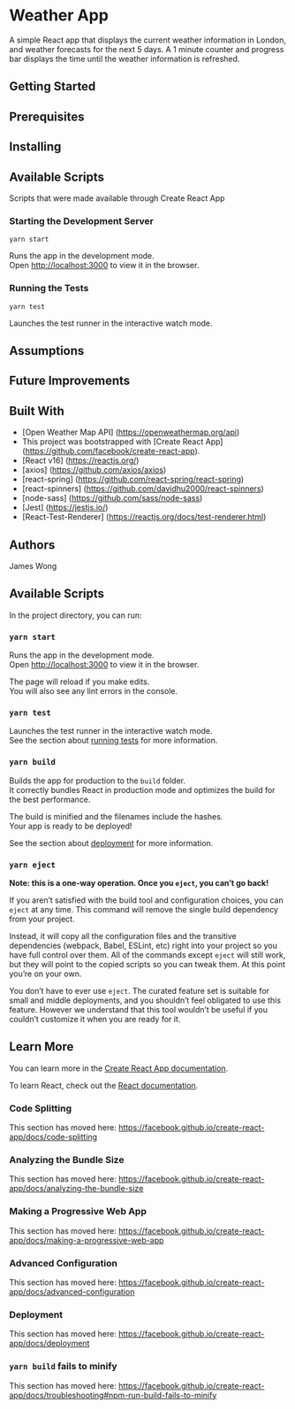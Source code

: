 # Weather App
A simple React app that displays the current weather information in London, and weather forecasts for the next 5 days. A 1 minute counter and progress bar displays the time until the weather information is refreshed.

## Getting Started

## Prerequisites

## Installing

## Available Scripts
Scripts that were made available through Create React App

### Starting the Development Server
```
yarn start
```

Runs the app in the development mode.<br />
Open [http://localhost:3000](http://localhost:3000) to view it in the browser.

### Running the Tests
```
yarn test
```

Launches the test runner in the interactive watch mode.

## Assumptions

## Future Improvements

## Built With
- [Open Weather Map API] (https://openweathermap.org/api) 
- This project was bootstrapped with [Create React App] (https://github.com/facebook/create-react-app).
- [React v16] (https://reactjs.org/)
- [axios] (https://github.com/axios/axios)
- [react-spring] (https://github.com/react-spring/react-spring)
- [react-spinners] (https://github.com/davidhu2000/react-spinners)
- [node-sass] (https://github.com/sass/node-sass)
- [Jest] (https://jestjs.io/)
- [React-Test-Renderer] (https://reactjs.org/docs/test-renderer.html)

## Authors
James Wong




## Available Scripts

In the project directory, you can run:

### `yarn start`

Runs the app in the development mode.<br />
Open [http://localhost:3000](http://localhost:3000) to view it in the browser.

The page will reload if you make edits.<br />
You will also see any lint errors in the console.

### `yarn test`

Launches the test runner in the interactive watch mode.<br />
See the section about [running tests](https://facebook.github.io/create-react-app/docs/running-tests) for more information.

### `yarn build`

Builds the app for production to the `build` folder.<br />
It correctly bundles React in production mode and optimizes the build for the best performance.

The build is minified and the filenames include the hashes.<br />
Your app is ready to be deployed!

See the section about [deployment](https://facebook.github.io/create-react-app/docs/deployment) for more information.

### `yarn eject`

**Note: this is a one-way operation. Once you `eject`, you can’t go back!**

If you aren’t satisfied with the build tool and configuration choices, you can `eject` at any time. This command will remove the single build dependency from your project.

Instead, it will copy all the configuration files and the transitive dependencies (webpack, Babel, ESLint, etc) right into your project so you have full control over them. All of the commands except `eject` will still work, but they will point to the copied scripts so you can tweak them. At this point you’re on your own.

You don’t have to ever use `eject`. The curated feature set is suitable for small and middle deployments, and you shouldn’t feel obligated to use this feature. However we understand that this tool wouldn’t be useful if you couldn’t customize it when you are ready for it.

## Learn More

You can learn more in the [Create React App documentation](https://facebook.github.io/create-react-app/docs/getting-started).

To learn React, check out the [React documentation](https://reactjs.org/).

### Code Splitting

This section has moved here: https://facebook.github.io/create-react-app/docs/code-splitting

### Analyzing the Bundle Size

This section has moved here: https://facebook.github.io/create-react-app/docs/analyzing-the-bundle-size

### Making a Progressive Web App

This section has moved here: https://facebook.github.io/create-react-app/docs/making-a-progressive-web-app

### Advanced Configuration

This section has moved here: https://facebook.github.io/create-react-app/docs/advanced-configuration

### Deployment

This section has moved here: https://facebook.github.io/create-react-app/docs/deployment

### `yarn build` fails to minify

This section has moved here: https://facebook.github.io/create-react-app/docs/troubleshooting#npm-run-build-fails-to-minify
